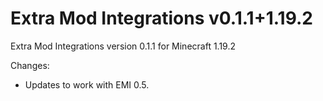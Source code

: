 # Extra Mod Integrations v0.1.1+1.19.2

Extra Mod Integrations version 0.1.1 for Minecraft 1.19.2

Changes:

* Updates to work with EMI 0.5.
